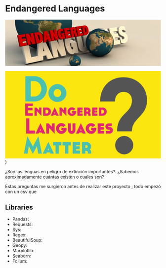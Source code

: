 # Endangered Languages 

![imagen](https://github.com/luceromendozab/ETL_project/blob/main/images%20/image1.jpeg)

![imagen](https://github.com/luceromendozab/ETL_project/blob/main/images%20/image2.jpeg))


¿Son las lenguas en peligro de extinción importantes?. ¿Sabemos aproximadamente cuántas existen o cuales son?

Estas preguntas me surgieron antes de realizar este proyecto ; todo empezó con un csv que 

## Libraries 

- Pandas: 
- Requests: 
- Sys: 
- Regex: 
- BeautifulSoup:
- Geopy: 
- Marplotlib:
- Seaborn:
- Folium: 